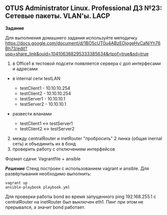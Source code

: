 ## OTUS Administrator Linux. Professional ДЗ №23: Сетевые пакеты. VLAN'ы. LACP

**Задание**

Для выполнения домашнего задания используйте методичку
https://docs.google.com/document/d/1BO5cUT0u4ABzEOjogeHyCaNiYh76Bh73/edit?usp=share_link&ouid=104106368295333385634&rtpof=true&sd=true

1. в Office1 в тестовой подсети появляется сервера с доп интерфесами и адресами

- в internal сети testLAN

  - testClient1 - 10.10.10.254
  - testClient2 - 10.10.10.254
  - testServer1 - 10.10.10.1
  - testServer2 - 10.10.10.1

- развести вланами
  - testClient1 <-> testServer1
  - testClient2 <-> testServer2

2. между centralRouter и inetRouter "пробросить" 2 линка (общая inernal сеть) и объединить их в бонд
3. проверить работу c отключением интерфейсов

Формат сдачи: Vagrantfile + ansible

**_Решение_**
Стенд построен с использованием vagrant и ansible.
Для развёртывания необходимо выполнить:
```
vagrant up
ansible-playbook playbook.yml
```
Для проверки работы bond во время запущенного ping 192.168.255.1 с centralRouter на inetRouter был выключен eth1. Пинг при этом не прерывался, а значит bond работает.